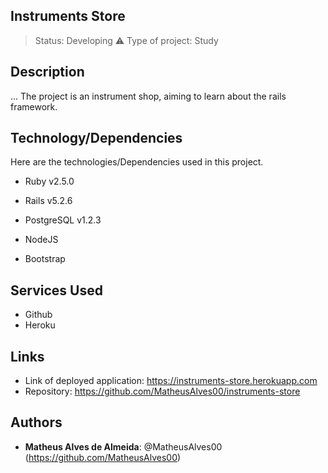 ## Instruments Store

> Status: Developing ⚠️
> Type of project: Study

## Description

...  The project is an instrument shop, aiming to learn about the rails framework.

## Technology/Dependencies

Here are the technologies/Dependencies used in  this  project.

*  Ruby v2.5.0

*  Rails v5.2.6

*  PostgreSQL v1.2.3

*  NodeJS

*  Bootstrap

## Services Used

*  Github
*  Heroku

## Links

-  Link of deployed application:  https://instruments-store.herokuapp.com
-  Repository:  https://github.com/MatheusAlves00/instruments-store

## Authors

*  **Matheus Alves de Almeida**:  @MatheusAlves00  (https://github.com/MatheusAlves00)
